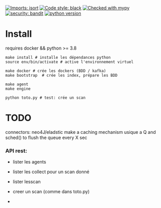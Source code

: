 

[![Imports: isort](https://img.shields.io/badge/%20imports-isort-%231674b1?style=flat&labelColor=ef8336)](https://pycqa.github.io/isort/)
[![Code style: black](https://img.shields.io/badge/code%20style-black-000000.svg)](https://github.com/psf/black)
[![Checked with mypy](http://www.mypy-lang.org/static/mypy_badge.svg)](http://mypy-lang.org/)
[![security: bandit](https://img.shields.io/badge/security-bandit-yellow.svg)](https://github.com/PyCQA/bandit)
[![python version](https://img.shields.io/badge/python-3.8-blue)](https://www.python.org/)

# Install

requires docker && python >= 3.8
```
make install # installe les dépendances python
source env/bin/activate # active l'environnement virtuel

make docker # crée les dockers (BDD / kafka)
make bootstrap  # crée les index, prépare les BDD

make agent
make engine

python toto.py # test: crée un scan

```

# TODO

connectors: neo4J/eladstic make a caching mechanism usique a Q and sched() to flush the queue every X sec

### API rest:

- lister les agents
- lister les collect pour un scan donné
- lister lesscan
- creer un scan (comme dans toto.py)

- 